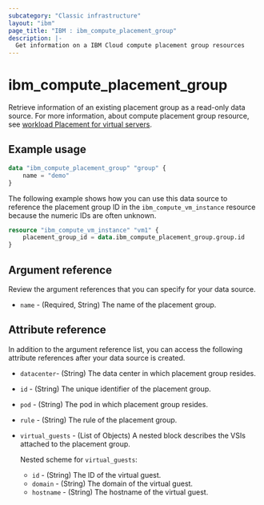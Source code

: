 ```yaml
---
subcategory: "Classic infrastructure"
layout: "ibm"
page_title: "IBM : ibm_compute_placement_group"
description: |-
  Get information on a IBM Cloud compute placement group resources
---
```


# ibm_compute_placement_group
Retrieve information of an existing placement group as a read-only data source. For more information, about compute placement group resource, see [workload Placement for virtual servers](https://cloud.ibm.com/docs/cloud-infrastructure?topic=cloud-infrastructure-ha-introduction#workload-placement-for-virtual-servers).

## Example usage

```terraform
data "ibm_compute_placement_group" "group" {
    name = "demo"
}
```

The following example shows how you can use this data source to reference the placement group ID in the `ibm_compute_vm_instance` resource because the numeric IDs are often unknown.

```terraform
resource "ibm_compute_vm_instance" "vm1" {
    placement_group_id = data.ibm_compute_placement_group.group.id
}
```
## Argument reference
Review the argument references that you can specify for your data source.

- `name` - (Required, String) The name of the placement group.


## Attribute reference
In addition to the argument reference list, you can access the following attribute references after your data source is created.

- `datacenter`- (String) The data center in which placement group resides.
- `id` - (String) The unique identifier of the placement group.
- `pod` - (String) The pod in which placement group resides.
- `rule` - (String) The rule of the placement group.
- `virtual_guests` - (List of Objects) A nested block describes the VSIs attached to the placement group.

  Nested scheme for `virtual_guests`:
	- `id` - (String) The ID of the virtual guest.
	- `domain` - (String) The domain of the virtual guest.
	- `hostname` - (String) The hostname of the virtual guest.
